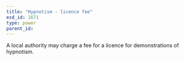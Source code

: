 ```yaml
---
title: "Hypnotism - licence fee"
esd_id: 1671
type: power
parent_id:  
---
```


A local authority may charge a fee for a licence for demonstrations of hypnotism.

